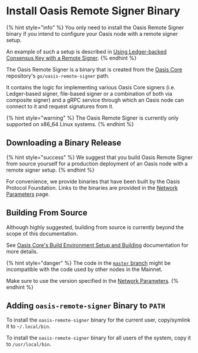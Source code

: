 # Install Oasis Remote Signer Binary

{% hint style="info" %}
You only need to install the Oasis Remote Signer binary if you intend to configure your Oasis node with a remote signer setup.

An example of such a setup is described in [Using Ledger-backed Consensus Key with a Remote Signer](using-ledger-backed-consensus-key-with-a-remote-signer.md).
{% endhint %}

The Oasis Remote Signer is a binary that is created from the [Oasis Core](https://github.com/oasisprotocol/oasis-core) repository's `go/oasis-remote-signer` path.

It contains the logic for implementing various Oasis Core signers \(i.e. Ledger-based signer, file-based signer or a combination of both via composite signer\) and a gRPC service through which an Oasis node can connect to it and request signatures from it.

{% hint style="warning" %}
The Oasis Remote Signer is currently only supported on x86\_64 Linux systems.
{% endhint %}

## Downloading a Binary Release

{% hint style="success" %}
We suggest that you build Oasis Remote Signer from source yourself for a production deployment of an Oasis node with a remote signer setup.
{% endhint %}

For convenience, we provide binaries that have been built by the Oasis Protocol Foundation. Links to the binaries are provided in the [Network Parameters](../../oasis-network/network-parameters.md) page.

## Building From Source

Although highly suggested, building from source is currently beyond the scope of this documentation.

See [Oasis Core's Build Environment Setup and Building](https://docs.oasis.dev/oasis-core/development-setup/build-environment-setup-and-building) documentation for more details.

{% hint style="danger" %}
The code in the [`master` branch](https://github.com/oasisprotocol/oasis-core/tree/master/) might be incompatible with the code used by other nodes in the Mainnet.

Make sure to use the version specified in the [Network Parameters](../../oasis-network/network-parameters.md).
{% endhint %}

## Adding `oasis-remote-signer` Binary to `PATH`

To install the `oasis-remote-signer` binary for the current user, copy/symlink it to `~/.local/bin`.

To install the `oasis-remote-signer` binary for all users of the system, copy it to `/usr/local/bin`.

